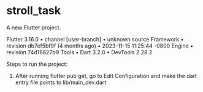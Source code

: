 # stroll_task

A new Flutter project.

Flutter 3.16.0 • channel [user-branch] • unknown source
Framework • revision db7ef5bf9f (4 months ago) • 2023-11-15 11:25:44 -0800
Engine • revision 74d16627b9
Tools • Dart 3.2.0 • DevTools 2.28.2


Steps to run the project:

1. After running flutter pub get, go to Edit Configuration and make the dart entry file points to lib/main_dev.dart
